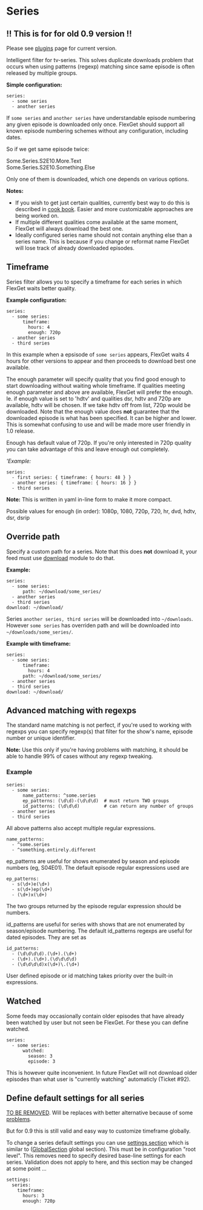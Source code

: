 # Series

## !! This is for for old 0.9 version !!

Please see [plugins](/Plugins) page for current version.

Intelligent filter for tv-series. This solves duplicate downloads
problem that occurs when using patterns (regexp) matching since same
episode is often released by multiple groups.

**Simple configuration:**

```
series:
  - some series
  - another series
```

If `some series` and `another series` have understandable episode
numbering any given episode is downloaded only once. FlexGet should support all known episode numbering schemes without any configuration, including dates.

So if we get same episode twice:

Some.Series.S2E10.More.Text  
Some.Series.S2E10.Something.Else

Only one of them is downloaded, which one depends on various options.

**Notes:**

 * If you wish to get just certain qualities, currently best way to do this is described in [cook book](/CookBook#Series-getonlycertainqualities). Easier and more customizable approaches are being worked on.
 * If multiple different qualities come available at the same moment, FlexGet will always download the best one.
 * Ideally configured series name should not contain anything else than a series name. This is because if you change or reformat name FlexGet will lose track of already downloaded episodes.

## Timeframe

Series filter allows you to specify a timeframe for each series in which
FlexGet waits better quality.

**Example configuration:**

```
series:
  - some series:
      timeframe:
        hours: 4
        enough: 720p
  - another series
  - third series
```

In this example when a epsisode of `some series` appears, FlexGet waits 4 hours for other versions to appear and then proceeds to download best one available.

The enough parameter will specify quality that you find good enough to start
downloading without waiting whole timeframe. If qualities meeting enough parameter
and above are available, FlexGet will prefer the enough. Ie. if enough value is set
to 'hdtv' and qualities dsr, hdtv and 720p are available, hdtv will be chosen.
If we take hdtv off from list, 720p would be downloaded. Note that the enough value does **not** guarantee that the downloaded episode is what has been specified. It can be higher and lower. This is somewhat confusing to use and will be made more user friendly in 1.0 release.

Enough has default value of 720p. If you're only interested in 720p quality you can take advantage of this and leave enough out completely.

*'Example:*

```
series:
  - first series: { timeframe: { hours: 48 } }
  - another series: { timeframe: { hours: 16 } }
  - third series
```

**Note:** This is written in yaml in-line form to make it more compact. 

Possible values for enough (in order): 1080p, 1080, 720p, 720, hr, dvd, hdtv, dsr, dsrip

## Override path

Specify a custom path for a series. Note that this does **not** download it, your feed must use [download](/OutputDownload) module to do that.

**Example:**

```
series:
  - some series:
      path: ~/download/some_series/
  - another series
  - third series
download: ~/download/
```

Series `another series, third series` will be downloaded into `~/downloads`. However `some series` has overriden path and will be downloaded into `~/downloads/some_series/`.

**Example with timeframe:**

```
series:
  - some series:
      timeframe:
        hours: 4
      path: ~/download/some_series/
  - another series
  - third series
download: ~/download/
```

## Advanced matching with regexps

The standard name matching is not perfect, if you're used to working with regexps you can
specify regexp(s) that filter for the show's name, episode number or unique identifier.

**Note:** Use this only if you're having problems with matching, it should be able to handle 99% of cases without any regexp tweaking.

### Example

```
series:
  - some series:
      name_patterns: ^some.series
      ep_patterns: (\d\d)-(\d\d\d)  # must return TWO groups
      id_patterns: (\d\d\d)         # can return any number of groups
  - another series
  - third series
```

All above patterns also accept multiple regular expressions.

```
name_patterns:
  - ^some.series
  - ^something.entirely.different
```


ep_patterns are useful for shows enumerated by season and episode numbers (eg, S04E01).  The default episode regular expressions used are
```
ep_patterns:
  - s(\d+)e(\d+)
  - s(\d+)ep(\d+)
  - (\d+)x(\d+)
```
The two groups returned by the episode regular expression should be numbers.

id_patterns are useful for series with shows that are not enumerated by season/episode numbering.  The default id_patterns regexps are useful for dated episodes.  They are set as
```
id_patterns:
  - (\d\d\d\d).(\d+).(\d+)
  - (\d+).(\d+).(\d\d\d\d)
  - (\d\d\d\d)x(\d+)\.(\d+)
```

User defined episode or id matching takes priority over the built-in expressions.



## Watched

Some feeds may occasionally contain older episodes that have already been watched by user but not seen be FlexGet. For these you can define watched.

```
series:
  - some series:
      watched:
        season: 3
        episode: 3
```

This is however quite inconvenient. In future FlexGet will not download older episodes than what user is "currently watching" automaticly (Ticket #92).

## Define default settings for all series

[TO BE REMOVED](/ToBeRemoved). Will be replaces with better alternative because of some [problems](/SettingsBlockProblems).

But for 0.9 this is still valid and easy way to customize timeframe globally.

To change a series default settings you can use [settings section](/SettingsSection) which is similar to ([GlobalSection](/GlobalSection) global section). This must be in configuration "root level". This removes need to specify desired base-line settings for each series. Validation does not apply to here, and this section may be changed at some point ...

```
settings:
  series:
    timeframe:
      hours: 3
      enough: 720p
```


